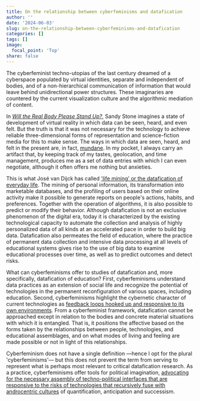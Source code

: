 ```yaml
---
title: On the relationship between cyberfeminisms and datafication
author: ''
date: '2024-06-03'
slug: on-the-relationship-between-cyberfeminisms-and-datafication
categories: []
tags: []
image:
  focal_point: 'Top'
share: false
---
```

The cyberfeminist techno-utopias of the last century dreamed of a cyberspace populated by virtual identities, separate and independent of bodies, and of a non-hierarchical communication of information that would leave behind unidirectional power structures. These imaginaries are countered by the current visualization culture and the algorithmic mediation of content.

In [_Will the Real Body Please Stand Up?_](https://dl.acm.org/doi/10.5555/114772.114785), Sandy Stone imagines a state of development of virtual reality in which data can be seen, heard, and even felt. But the truth is that it was not necessary for the technology to achieve reliable three-dimensional forms of representation and science-fiction media for this to make sense. The ways in which data are seen, heard, and felt in the present are, in fact, [mundane](https://doi.org/10.1177/2053951717700924). In my pocket, I always carry an artifact that, by keeping track of my tastes, geolocation, and time management, produces me as a set of data entries with which I can even negotiate, although it often offers me nothing but anxieties.

This is what José van Dijck has called ['life mining' or the datafication of everyday life](https://doi.org/10.24908/ss.v12i2.4776). The mining of personal information, its transformation into marketable databases, and the profiling of users based on their online activity make it possible to generate reports on people's actions, habits, and preferences. Together with the operation of algorithms, it is also possible to predict or modify their behavior. Although datafication is not an exclusive phenomenon of the digital era, today it is characterized by the existing technological capacity to automate the collection and analysis of highly personalized data of all kinds at an accelerated pace in order to build big data. Datafication also permeates the field of education, where the practice of permanent data collection and intensive data processing at all levels of educational systems gives rise to the use of big data to examine educational processes over time, as well as to predict outcomes and detect risks.

What can cyberfeminisms offer to studies of datafication and, more specifically, datafication of education? First, cyberfeminisms understand data practices as an extension of social life and recognize the potential of technologies in the permanent reconfiguration of various spaces, including education. Second, cyberfeminisms highlight the cybernetic character of current technologies as [feedback loops hooked up and responsive to its own environments](https://doi.org/10.1177/1357034X95001003003). From a cyberfeminist framework, datafication cannot be approached except in relation to the bodies and concrete material situations with which it is entangled. That is, it positions the affective based on the forms taken by the relationships between people, technologies, and educational assemblages, and on what modes of living and feeling are made possible or not in light of this relationships.

Cyberfeminism does not have a single definition —hence I opt for the plural 'cyberfeminisms'— but this does not prevent the term from serving to represent what is perhaps most relevant to critical datafication research. As a practice, cyberfeminisms offer tools for political imagination, [advocating for the necessary assembly of techno-political interfaces that are responsive to the risks of technologies that recursively fuse with androcentric cultures](https://laboriacuboniks.net/manifesto/xenofeminism-a-politics-for-alienation) of quantification, anticipation and successism.
